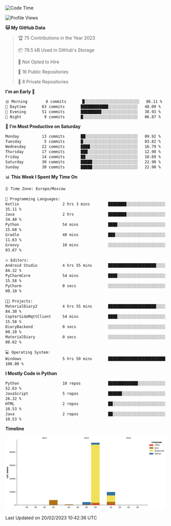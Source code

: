 <!--START_SECTION:waka-->
![Code Time](http://img.shields.io/badge/Code%20Time-33%20hrs%2023%20mins-blue)

![Profile Views](http://img.shields.io/badge/Profile%20Views-0-blue)

**🐱 My GitHub Data** 

> 🏆 75 Contributions in the Year 2023
 > 
> 📦 79.5 kB Used in GitHub's Storage 
 > 
> 🚫 Not Opted to Hire
 > 
> 📜 16 Public Repositories 
 > 
> 🔑 8 Private Repositories  
 > 
**I'm an Early 🐤** 

```text
🌞 Morning        8 commits       █░░░░░░░░░░░░░░░░░░░░░░░░   06.11 % 
🌆 Daytime       63 commits       ████████████░░░░░░░░░░░░░   48.09 % 
🌃 Evening       51 commits       █████████░░░░░░░░░░░░░░░░   38.93 % 
🌙 Night          9 commits       █░░░░░░░░░░░░░░░░░░░░░░░░   06.87 % 

```
📅 **I'm Most Productive on Saturday** 

```text
Monday          13 commits       ██░░░░░░░░░░░░░░░░░░░░░░░   09.92 % 
Tuesday          5 commits       █░░░░░░░░░░░░░░░░░░░░░░░░   03.82 % 
Wednesday       22 commits       ████░░░░░░░░░░░░░░░░░░░░░   16.79 % 
Thursday        17 commits       ███░░░░░░░░░░░░░░░░░░░░░░   12.98 % 
Friday          14 commits       ██░░░░░░░░░░░░░░░░░░░░░░░   10.69 % 
Saturday        30 commits       █████░░░░░░░░░░░░░░░░░░░░   22.90 % 
Sunday          30 commits       █████░░░░░░░░░░░░░░░░░░░░   22.90 % 

```


📊 **This Week I Spent My Time On** 

```text
⌚︎ Time Zone: Europe/Moscow

💬 Programming Languages: 
Kotlin                   2 hrs 3 mins        ████████░░░░░░░░░░░░░░░░░   35.11 % 
Java                     2 hrs               ████████░░░░░░░░░░░░░░░░░   34.40 % 
Python                   54 mins             ████░░░░░░░░░░░░░░░░░░░░░   15.68 % 
Gradle                   40 mins             ███░░░░░░░░░░░░░░░░░░░░░░   11.63 % 
Groovy                   10 mins             ░░░░░░░░░░░░░░░░░░░░░░░░░   03.07 % 

🔥 Editors: 
Android Studio           4 hrs 55 mins       █████████████████████░░░░   84.32 % 
PyCharmCore              54 mins             ████░░░░░░░░░░░░░░░░░░░░░   15.58 % 
PyCharm                  0 secs              ░░░░░░░░░░░░░░░░░░░░░░░░░   00.10 % 

🐱‍💻 Projects: 
MaterialDiary2           4 hrs 55 mins       █████████████████████░░░░   84.30 % 
CopterSideMqttClient     54 mins             ████░░░░░░░░░░░░░░░░░░░░░   15.58 % 
DiaryBackend             0 secs              ░░░░░░░░░░░░░░░░░░░░░░░░░   00.10 % 
MaterialDiary            0 secs              ░░░░░░░░░░░░░░░░░░░░░░░░░   00.02 % 

💻 Operating System: 
Windows                  5 hrs 50 mins       █████████████████████████   100.00 % 

```

**I Mostly Code in Python** 

```text
Python                   10 repos            █████████████░░░░░░░░░░░░   52.63 % 
JavaScript               5 repos             ██████░░░░░░░░░░░░░░░░░░░   26.32 % 
HTML                     2 repos             ██░░░░░░░░░░░░░░░░░░░░░░░   10.53 % 
Java                     2 repos             ██░░░░░░░░░░░░░░░░░░░░░░░   10.53 % 

```


**Timeline**

![Chart not found](https://raw.githubusercontent.com/Adlemex/Adlemex/main/charts/bar_graph.png) 


 Last Updated on 20/02/2023 10:42:36 UTC
<!--END_SECTION:waka-->
